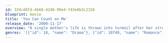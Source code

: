 ```yaml
---
id: 334cd8fd-4b68-4248-99e4-f43e8b3c2158
blueprint: movie
title: 'You Can Count on Me'
release_date: '2000-11-17'
overview: "A single mother's life is thrown into turmoil after her struggling, rarely-seen younger brother returns to town."
genres: '[{"id": 18, "name": "Drama"}, {"id": 10749, "name": "Romance"}]'
---
```

